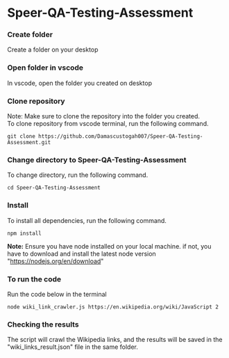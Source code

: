 # Speer-QA-Testing-Assessment

### Create folder
Create a folder on your desktop

### Open folder in vscode
In vscode, open the folder you created on desktop

### Clone repository

Note: Make sure to clone the repository into the folder you created.  
To clone repository from vscode terminal, run the following command.

```
git clone https://github.com/Damascustogah007/Speer-QA-Testing-Assessment.git
```

### Change directory to Speer-QA-Testing-Assessment

To change directory, run the following command.

```
cd Speer-QA-Testing-Assessment
```

### Install 

To install all dependencies, run the following command.

```
npm install
```

**Note:** Ensure you have node installed on your local machine. if not, you have to download and install the latest node version "https://nodejs.org/en/download" 

### To run the code
Run the code below in the terminal

```
node wiki_link_crawler.js https://en.wikipedia.org/wiki/JavaScript 2
```
### Checking the results

The script will crawl the Wikipedia links, and the results will be saved in the "wiki_links_result.json" file in the same folder.



